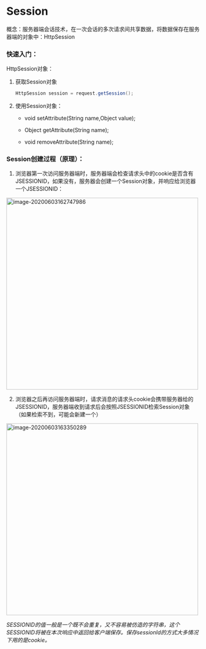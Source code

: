# Session

概念：服务器端会话技术，在一次会话的多次请求间共享数据，将数据保存在服务器端的对象中：HttpSession



### 快速入门：

HttpSession对象：

1. 获取Session对象

   ```java
   HttpSession session = request.getSession();
   ```

   

2. 使用Session对象：

   - void setAttribute(String name,Object value);

   - Object getAttribute(String name);

   - void removeAttribute(String name);



### Session创建过程（原理）：

1. 浏览器第一次访问服务器端时，服务器端会检查请求头中的cookie是否含有JSESSIONID，如果没有，服务器会创建一个Session对象，并响应给浏览器一个JSESSIONID：

<img src="https://images.shiguangping.com/imgs/20200603162748.png" alt="image-20200603162747986" width="500px" />



2. 浏览器之后再访问服务器端时，请求消息的请求头cookie会携带服务器给的JSESSIONID，服务器端收到请求后会按照JSESSIONID检索Session对象（如果检索不到，可能会新建一个）

<img src="https://images.shiguangping.com/imgs/20200603163350.png" alt="image-20200603163350289" width="500px" />



*SESSIONID的值一般是一个既不会重复，又不容易被仿造的字符串，这个SESSIONID将被在本次响应中返回给客户端保存。保存sessionId的方式大多情况下用的是cookie。*



